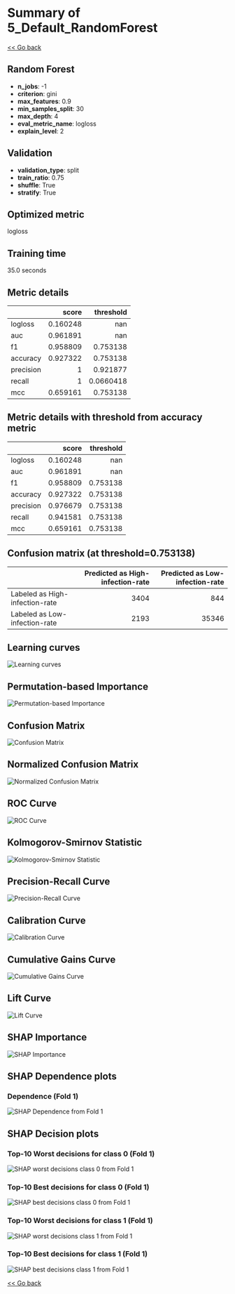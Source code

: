 # Summary of 5_Default_RandomForest

[<< Go back](../README.md)


## Random Forest
- **n_jobs**: -1
- **criterion**: gini
- **max_features**: 0.9
- **min_samples_split**: 30
- **max_depth**: 4
- **eval_metric_name**: logloss
- **explain_level**: 2

## Validation
 - **validation_type**: split
 - **train_ratio**: 0.75
 - **shuffle**: True
 - **stratify**: True

## Optimized metric
logloss

## Training time

35.0 seconds

## Metric details
|           |    score |   threshold |
|:----------|---------:|------------:|
| logloss   | 0.160248 | nan         |
| auc       | 0.961891 | nan         |
| f1        | 0.958809 |   0.753138  |
| accuracy  | 0.927322 |   0.753138  |
| precision | 1        |   0.921877  |
| recall    | 1        |   0.0660418 |
| mcc       | 0.659161 |   0.753138  |


## Metric details with threshold from accuracy metric
|           |    score |   threshold |
|:----------|---------:|------------:|
| logloss   | 0.160248 |  nan        |
| auc       | 0.961891 |  nan        |
| f1        | 0.958809 |    0.753138 |
| accuracy  | 0.927322 |    0.753138 |
| precision | 0.976679 |    0.753138 |
| recall    | 0.941581 |    0.753138 |
| mcc       | 0.659161 |    0.753138 |


## Confusion matrix (at threshold=0.753138)
|                                |   Predicted as High-infection-rate |   Predicted as Low-infection-rate |
|:-------------------------------|-----------------------------------:|----------------------------------:|
| Labeled as High-infection-rate |                               3404 |                               844 |
| Labeled as Low-infection-rate  |                               2193 |                             35346 |

## Learning curves
![Learning curves](learning_curves.png)

## Permutation-based Importance
![Permutation-based Importance](permutation_importance.png)
## Confusion Matrix

![Confusion Matrix](confusion_matrix.png)


## Normalized Confusion Matrix

![Normalized Confusion Matrix](confusion_matrix_normalized.png)


## ROC Curve

![ROC Curve](roc_curve.png)


## Kolmogorov-Smirnov Statistic

![Kolmogorov-Smirnov Statistic](ks_statistic.png)


## Precision-Recall Curve

![Precision-Recall Curve](precision_recall_curve.png)


## Calibration Curve

![Calibration Curve](calibration_curve_curve.png)


## Cumulative Gains Curve

![Cumulative Gains Curve](cumulative_gains_curve.png)


## Lift Curve

![Lift Curve](lift_curve.png)



## SHAP Importance
![SHAP Importance](shap_importance.png)

## SHAP Dependence plots

### Dependence (Fold 1)
![SHAP Dependence from Fold 1](learner_fold_0_shap_dependence.png)

## SHAP Decision plots

### Top-10 Worst decisions for class 0 (Fold 1)
![SHAP worst decisions class 0 from Fold 1](learner_fold_0_shap_class_0_worst_decisions.png)
### Top-10 Best decisions for class 0 (Fold 1)
![SHAP best decisions class 0 from Fold 1](learner_fold_0_shap_class_0_best_decisions.png)
### Top-10 Worst decisions for class 1 (Fold 1)
![SHAP worst decisions class 1 from Fold 1](learner_fold_0_shap_class_1_worst_decisions.png)
### Top-10 Best decisions for class 1 (Fold 1)
![SHAP best decisions class 1 from Fold 1](learner_fold_0_shap_class_1_best_decisions.png)

[<< Go back](../README.md)
